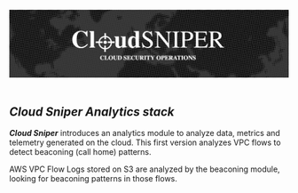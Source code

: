 ![alt text](../../images/logo.png "Cloud Sniper")
<br> </br>
## *Cloud Sniper Analytics stack*

***Cloud Sniper*** introduces an analytics module to analyze data, metrics and telemetry generated on the cloud. This first version analyzes VPC flows to detect beaconing (call home) patterns.

AWS VPC Flow Logs stored on S3 are analyzed by the beaconing module, looking for beaconing patterns in those flows.
